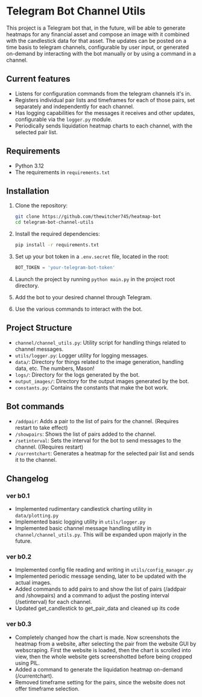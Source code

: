 # Telegram Bot Channel Utils

This project is a Telegram bot that, in the future, will be able to generate heatmaps for any financial asset and compose an image with it combined
with the candlestick data for that asset. The updates can be posted on a time basis to telegram channels, configurable by user input, or generated
on-demand by interacting with the bot manually or by using a command in a channel.

## Current features

- Listens for configuration commands from the telegram channels it's in.
- Registers individual pair lists and timeframes for each of those pairs, set separately and independently for each channel.
- Has logging capabilities for the messages it receives and other updates, configurable via the `logger.py` module.
- Periodically sends liquidation heatmap charts to each channel, with the selected pair list.

## Requirements

- Python 3.12
- The requirements in `requirements.txt`

## Installation

1. Clone the repository:
    ```sh
    git clone https://github.com/thewitcher745/heatmap-bot
    cd telegram-bot-channel-utils
    ```

2. Install the required dependencies:
    ```sh
    pip install -r requirements.txt
    ```

3. Set up your bot token in a `.env.secret` file, located in the root:
    ```python
    BOT_TOKEN = 'your-telegram-bot-token'
    ```
4. Launch the project by running `python main.py` in the project root directory.

5. Add the bot to your desired channel through Telegram.

6. Use the various commands to interact with the bot.

## Project Structure

- `channel/channel_utils.py`: Utility script for handling things related to channel messages.
- `utils/logger.py`: Logger utility for logging messages.
- `data/`: Directory for things related to the image generation, handling data, etc. The numbers, Mason!
- `logs/`: Directory for the logs generated by the bot.
- `output_images/`: Directory for the output images generated by the bot.
- `constants.py`: Contains the constants that make the bot work.

## Bot commands

- `/addpair`: Adds a pair to the list of pairs for the channel. (Requires restart to take effect)
- `/showpairs`: Shows the list of pairs added to the channel.
- `/setinterval`: Sets the interval for the bot to send messages to the channel. ((Requires restart)
- `/currentchart`: Generates a heatmap for the selected pair list and sends it to the channel.

## Changelog

### ver b0.1

- Implemented rudimentary candlestick charting utility in `data/plotting.py`
- Implemented basic logging utility in `utils/logger.py`
- Implemented basic channel message handling utility in `channel/channel_utils.py`. This will be expanded upon majorly in the future.

### ver b0.2

- Implemented config file reading and writing in `utils/config_manager.py`
- Implemented periodic message sending, later to be updated with the actual images.
- Added commands to add pairs to and show the list of pairs (/addpair and /showpairs) and a command to adjust the posting interval (/setinterval) for
  each channel.
- Updated get_candlestick to get_pair_data and cleaned up its code

### ver b0.3

- Completely changed how the chart is made. Now screenshots the heatmap from a website, after selecting the pair from the website GUI by webscraping.
  First the website is loaded, then the chart is scrolled into view, then the whole website gets screenshotted before being cropped using PIL.
- Added a command to generate the liquidation heatmap on-demand (/currentchart).
- Removed timeframe setting for the pairs, since the website does not offer timeframe selection. 